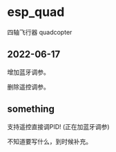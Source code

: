 # esp_quad


四轴飞行器
quadcopter

## 2022-06-17
增加蓝牙调参。

删除遥控调参。



## something
支持遥控直接调PID! (正在加蓝牙调参)

不知道要写什么，到时候补充。

